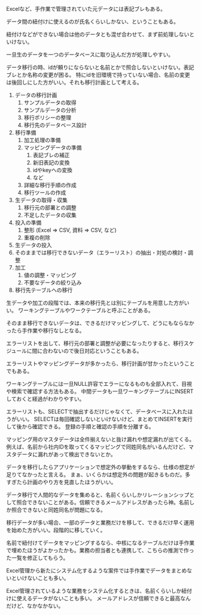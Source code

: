Excelなど、手作業で管理されていた元データには表記ブレもある。

データ間の紐付けに使えるのが氏名くらいしかない、ということもある。

紐付けなどができない場合は他のデータとも混ぜ合わせて、まず前処理しないといけない。

一旦生のデータを一つのデータベースに取り込んだ方が処理しやすい。

データ移行の時、idが頼りにならないと名前とかで照合しないといけない。表記ブレとか名称の変更が困る。
特にidを旧環境で持っていない場合、名前の変更は後回しにした方がいい。それも移行計画として考える。

1. データの移行計画
   1. サンプルデータの取得
   2. サンプルデータの分析
   3. 移行ポリシーの整理
   4. 移行先のデータベース設計
2. 移行準備
   1. 加工処理の準備
   2. マッピングデータの準備
      1. 表記ブレの補正
      2. 新旧表記の変換
      3. idやkeyへの変換
      4. など
   3. 詳細な移行手順の作成
   4. 移行ツールの作成
3. 生データの取得・収集
   1. 移行元の部署との調整
   2. 不足したデータの収集
4. 投入の準備
   1. 整形 (Excel => CSV, 資料 => CSV, など)
   2. 重複の削除
5. 生データの投入
6. そのままでは移行できないデータ（エラーリスト）の抽出・対処の検討・調整
7. 加工
   1. 値の調整・マッピング
   2. 不要なデータの絞り込み
8. 移行先テーブルへの移行

生データや加工の段階では、本来の移行先とは別にテーブルを用意した方がいい。
ワーキングテーブルやワークテーブルと呼ぶことがある。

そのまま移行できないデータは、できるだけマッピングして、どうにもならなかったら手作業や移行なしとなる。

エラーリストを出して、移行元の部署と調整が必要になったりすると、移行スケジュールに間に合わないので後日対応ということもある。

エラーリストやマッピングデータが多かったら、移行計画が甘かったということでもある。

ワーキングテーブルには一旦NULL許容でエラーになるものも全部入れて、目視や検索で確認する方法もある。
中間データも一旦ワーキングテーブルにINSERTしておくと経過がわかりやすい。

エラーリストも、SELECTで抽出するだけじゃなくて、データベースに入れたほうがいい。
SELECTは毎回確認しないといけないけど、まとめてINSERTを実行して後から確認できる。
登録の手順と確認の手順を分離する。

マッピング用のマスタデータは全件揃えないと抜け漏れや想定漏れが出てくる。
例えば、名前から社内IDを取ってくるマッピングで同姓同名がいるんだけど、マスタデータに漏れがあって検出できないとか。

データを移行したらアプリケーションで想定外の挙動をするなら、仕様の想定が足りてなかったと言える。
まぁ、いくらかは想定外の問題が起きるものだ。多すぎたら計画のやり方を見直したほうがいい。

データ移行で人間的なデータを集めると、名前くらいしかリレーションシップとして照合できないことがある。信頼できるメールアドレスがあったら神。名前しか照合できないと同姓同名が問題になる。

移行データが多い場合、一部のデータと業務だけを移して、できるだけ早く運用を始めた方がいい。段階的に移していく。

名前で紐付けてデータをマッピングするなら、中核になるテーブルだけは手作業で埋めたほうがよかったかも。業務の担当者とも連携して、こちらの推測で作った一覧を修正してもらう。

Excel管理から新たにシステム化するような案件では手作業でデータをまとめないといけないことも多い。

Excel管理されているような業務をシステム化するときは、名前くらいしか紐付けに使えるデータがないことも多い。
メールアドレスが信頼できると最高なんだけど、なかなかない。
